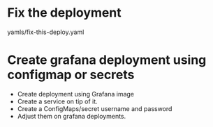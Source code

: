 # Fix the deployment
yamls/fix-this-deploy.yaml

# Create grafana deployment using configmap or secrets
- Create deployment using Grafana image
- Create a service on tip of it.
- Create a ConfigMaps/secret username and password
- Adjust them on grafana deployments.
